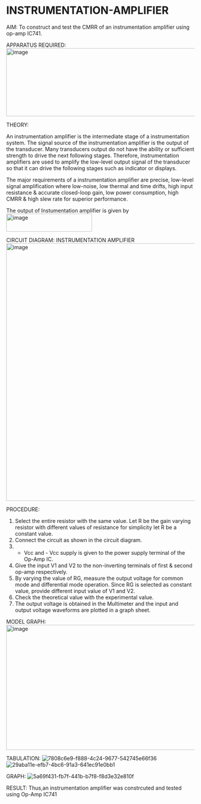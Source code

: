 # INSTRUMENTATION-AMPLIFIER

AIM:
To construct and test the CMRR of an instrumentation amplifier using op-amp IC741.

APPARATUS REQUIRED:
<img width="668" height="182" alt="image" src="https://github.com/user-attachments/assets/cf6e4877-615b-407c-844d-47c88f5f938d" />

THEORY:

An instrumentation amplifier is the intermediate stage of a instrumentation system. The signal source of the instrumentation amplifier is the output of the transducer. Many transducers output do not have the ability or sufficient strength to drive the next following stages. Therefore, instrumentation amplifiers are used to amplify the low-level output signal of the transducer so that it can drive the following stages such as indicator or displays.

The major requirements of a instrumentation amplifier are precise, low-level signal amplification where low-noise, low thermal and time drifts, high input resistance & accurate closed-loop gain, low power consumption, high CMRR & high slew rate for superior performance.

The output of Instumentation amplifier is given by
<img width="229" height="48" alt="image" src="https://github.com/user-attachments/assets/7ba69ed0-4777-4a18-83c8-16d594863038" />

CIRCUIT DIAGRAM:
INSTRUMENTATION AMPLIFIER
<img width="1006" height="688" alt="image" src="https://github.com/user-attachments/assets/327743dc-08d6-4af8-b9cc-fc73d2beffd2" />

PROCEDURE:
1.	Select the entire resistor with the same value. Let R be the gain varying resistor with different values of resistance for simplicity let R be a constant value.
2.	Connect the circuit as shown in the circuit diagram. 
3.	+ Vcc and - Vcc supply is given to the power supply terminal of the Op-Amp IC.
4.	Give the input V1 and V2 to the non-inverting terminals of first & second op-amp respectively. 
5.	By varying the value of RG, measure the output voltage for common mode and differential mode operation. Since RG is selected as constant value, provide different input value of V1 and V2.
6.	Check the theoretical value with the experimental value.
7.	The output voltage is obtained in the Multimeter and the input and output voltage waveforms are plotted in a graph sheet.

MODEL GRAPH: 
<img width="678" height="334" alt="image" src="https://github.com/user-attachments/assets/12577201-466d-4ed0-ad78-32e92a947c6f" />

TABULATION:
![7808c6e9-f888-4c24-9677-542745e66f36](https://github.com/user-attachments/assets/f9b7382b-ec28-4dd5-ace6-cc7cab673f33)
![29aba11e-efb7-4bc6-91a3-641ec91e0bb1](https://github.com/user-attachments/assets/df54daf9-de5e-4e2e-91e4-be8048aa6a72)


GRAPH: 
![5a69f431-fb7f-441b-b7f8-f8d3e32e810f](https://github.com/user-attachments/assets/e1da832a-0878-4b60-ae98-b8d2da46c8da)


RESULT:
Thus,an instrumentation amplifier was constrcuted and tested using Op-Amp IC741
